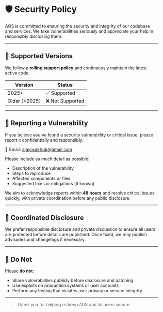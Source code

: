 # 🛡️ Security Policy

AOS is committed to ensuring the security and integrity of our codebase and services. We take vulnerabilities seriously and appreciate your help in responsibly disclosing them.

---

## 📅 Supported Versions

We follow a **rolling support policy** and continuously maintain the latest active code.

| Version       | Status           |
| ------------- | ---------------- |
| 2025+         | ✅ Supported     |
| Older (<2025) | ❌ Not Supported |

---

## 🐞 Reporting a Vulnerability

If you believe you've found a security vulnerability or critical issue, please report it confidentially and responsibly.

📧 Email: [ajayosakhub@gmail.com](mailto:ajayosakhub@gmail.com)

Please include as much detail as possible:

- Description of the vulnerability
- Steps to reproduce
- Affected components or files
- Suggested fixes or mitigations (if known)

We aim to acknowledge reports within **48 hours** and resolve critical issues quickly, with private coordination before any public disclosure.

---

## 🔐 Coordinated Disclosure

We prefer responsible disclosure and private discussion to ensure all users are protected before details are published. Once fixed, we may publish advisories and changelogs if necessary.

---

## 🚫 Do Not

Please **do not**:

- Share vulnerabilities publicly before disclosure and patching
- Use exploits on production systems or user accounts
- Perform any testing that violates user privacy or service integrity

---

> Thank you for helping us keep AOS and its users secure.
